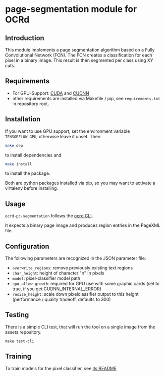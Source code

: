 # page-segmentation module for OCRd

## Introduction

This module implements a page segmentation algorithm based on a Fully
Convolutional Network (FCN). The FCN creates a classification for each pixel in
a binary image. This result is then segmented per class using XY cuts.

## Requirements

- For GPU-Support: [CUDA](https://developer.nvidia.com/cuda-downloads) and
  [CUDNN](https://developer.nvidia.com/cudnn)
- other requirements are installed via Makefile / pip, see `requirements.txt`
  in repository root.

## Installation

If you want to use GPU support, set the environment variable `TENSORFLOW_GPU`,
otherwise leave it unset. Then:

```bash
make dep
```

to install dependencies and

```sh
make install
```

to install the package.

Both are python packages installed via pip, so you may want to activate
a virtalenv before installing.

## Usage

`ocrd-pc-segmentation` follows the [ocrd CLI](https://ocr-d.github.io/cli).

It expects a binary page image and produces region entries in the PageXML file.

## Configuration

The following parameters are recognized in the JSON parameter file:

- `overwrite_regions`: remove previously existing text regions
- `char_height`: height of character "n" in pixels
- `model`: pixel-classifier model path
- `gpu_allow_growth`: required for GPU use with some graphic cards
  (set to true, if you get CUDNN_INTERNAL_ERROR)
- `resize_height`: scale down pixelclassifier output to this height
  (performance / quality tradeoff, defaults to 300)

## Testing

There is a simple CLI test, that will run the tool on a single image from the assets repository.

`make test-cli`

## Training

To train models for the pixel classifier, see [its README](https://github.com/ocr-d-modul-2-segmentierung/page-segmentation/blob/master/README.md)
